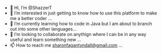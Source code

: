 - 👋 Hi, I’m @ShazzerT
- 👀 I’m interested in just getting to know how to use this platform to make me a better coder ...
- 🌱 I’m currently learning how to code in Java but I am about to branch out into some other languages...
- 💞️ I’m looking to collaborate on anythign where I can be in any way useful and learn something new ...
- 📫 How to reach me sharonfagantyndall@gmail.com ...

<!---
ShazzerT/ShazzerT is a ✨ special ✨ repository because its `README.md` (this file) appears on your GitHub profile.
You can click the Preview link to take a look at your changes.
--->
